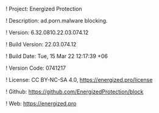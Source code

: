! Project: Energized Protection

! Description: ad.porn.malware blocking.

! Version: 6.32.0810.22.03.074.12

! Build Version: 22.03.074.12

! Build Date: Tue, 15 Mar 22 12:17:39 +06

! Version Code: 0741217

! License: CC BY-NC-SA 4.0, https://energized.pro/license

! Github: https://github.com/EnergizedProtection/block

! Web: https://energized.pro
